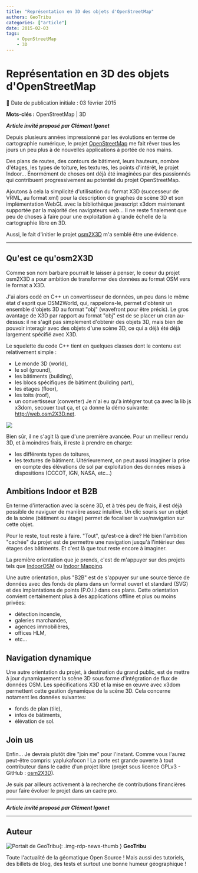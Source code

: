 ```yaml
---
title: "Représentation en 3D des objets d'OpenStreetMap"
authors: GeoTribu
categories: ["article"]
date: 2015-02-03
tags: 
    - OpenStreetMap
    - 3D
---
```


# Représentation en 3D des objets d'OpenStreetMap

:calendar: Date de publication initiale : 03 février 2015

**Mots-clés :** OpenStreetMap | 3D

***Article invité proposé par Clément Igonet***

 Depuis plusieurs années impressionné par les évolutions en terme de cartographie numérique, le projet [OpenStreetMap](https://www.openstreetmap.org/) me fait rêver tous les jours un peu plus à de nouvelles applications à portée de nos mains.  

 Des plans de routes, des contours de bâtiment, leurs hauteurs, nombre d'étages, les types de toiture, les textures, les points d'intérêt, le projet Indoor... Énormément de choses ont déjà été imaginées par des passionnés qui contribuent progressivement au potentiel du projet OpenStreetMap.  

 Ajoutons à cela la simplicité d'utilisation du format X3D (successeur de VRML, au format xml) pour la description de graphes de scène 3D et son implémentation WebGL avec la bibliothèque javascript x3dom maintenant supportée par la majorité des navigateurs web... Il ne reste finalement que peu de choses à faire pour une exploitation à grande échelle de la cartographie libre en 3D.  

Aussi, le fait d'initier le projet [osm2X3D](http://web.osm2x3d.net/) m'a semblé être une évidence.

----

## Qu'est ce qu'osm2X3D

Comme son nom barbare pourrait le laisser à penser, le coeur du projet osm2X3D a pour ambition de transformer des données au format OSM vers le format a X3D.  

J'ai alors codé en C++ un convertisseur de données, un peu dans le même état d'esprit que OSM2World, qui, rappelons-le, permet d'obtenir un ensemble d'objets 3D au format "obj" (wavefront pour être précis). Le gros avantage de X3D par rapport au format "obj" est de se placer un cran au-dessus: il ne s'agit pas simplement d'obtenir des objets 3D, mais bien de pouvoir interagir avec des objets d'une scène 3D, ce qui a déjà été déjà largement spécifié avec X3D.  

Le squelette du code C++ tient en quelques classes dont le contenu est relativement simple :

* Le monde 3D (world),
* le sol (ground),
* les bâtiments (building),
* les blocs spécifiques de bâtiment (building part),
* les étages (floor),
* les toits (roof),
* un convertisseur (converter)
Je n'ai eu qu'à intégrer tout ça avec la lib js x3dom, secouer tout ça, et ça donne la démo suivante: <http://web.osm2X3D.net>.

![](https://cdn.geotribu.fr/img/articles-blog-rdp/capture-ecran/osm2x3d.png)

Bien sûr, il ne s'agit là que d'une première avancée. Pour un meilleur rendu 3D, et à moindres frais, il reste à prendre en charge:

* les différents types de toitures,
* les textures de bâtiment.
Ultérieurement, on peut aussi imaginer la prise en compte des élévations de sol par exploitation des données mises à dispositions (CCCOT, IGN, NASA, etc...)

## Ambitions Indoor et B2B

En terme d'interaction avec la scène 3D, et à très peu de frais, il est déjà possible de naviguer de manière assez intuitive. Un clic souris sur un objet de la scène (bâtiment ou étage) permet de focaliser la vue/navigation sur cette objet.

Pour le reste, tout reste à faire. "Tout", qu'est-ce à dire? Hé bien l'ambition "cachée" du projet est de permettre une navigation jusqu'à l'intérieur des étages des bâtiments. Et c'est là que tout reste encore à imaginer.

La première orientation que je prends, c'est de m'appuyer sur des projets tels que [IndoorOSM](https://wiki.openstreetmap.org/wiki/IndoorOSM) ou [Indoor Mapping](https://wiki.openstreetmap.org/wiki/Indoor_Mapping).  

Une autre orientation, plus "B2B" est de s'appuyer sur une source tierce de données avec des fonds de plans dans un format ouvert et standard (SVG) et des implantations de points (P.O.I.) dans ces plans. Cette orientation convient certainement plus à des applications offline et plus ou moins privées:

* détection incendie,
* galeries marchandes,
* agences immobilières,
* offices HLM,
* etc...

## Navigation dynamique

Une autre orientation du projet, à destination du grand public, est de mettre à jour dynamiquement la scène 3D sous forme d'intégration de flux de données OSM. Les spécifications X3D et la mise en œuvre avec x3dom permettent cette gestion dynamique de la scène 3D. Cela concerne notament les données suivantes:

* fonds de plan (tile),
* infos de bâtiments,
* élévation de sol.

## Join us

Enfin... Je devrais plutôt dire "join me" pour l'instant. Comme vous l'aurez peut-être compris: yaplukafocon ! La porte est grande ouverte à tout contributeur dans le cadre d'un projet libre (projet sous licence GPLv3 - GitHub : [osm2X3D](https://github.com/clement-igonet/osm2x3d)).  

Je suis par ailleurs activement à la recherche de contributions financières pour faire évoluer le projet dans un cadre pro.

-----  
***Article invité proposé par Clément Igonet***

----

## Auteur

![Portait de GeoTribu](https://cdn.geotribu.fr/img/internal/charte/geotribu_logo_64x64.png){: .img-rdp-news-thumb }
**GeoTribu**

Toute l'actualité de la géomatique Open Source ! Mais aussi des tutoriels, des billets de blog, des tests et surtout une bonne humeur géographique !
